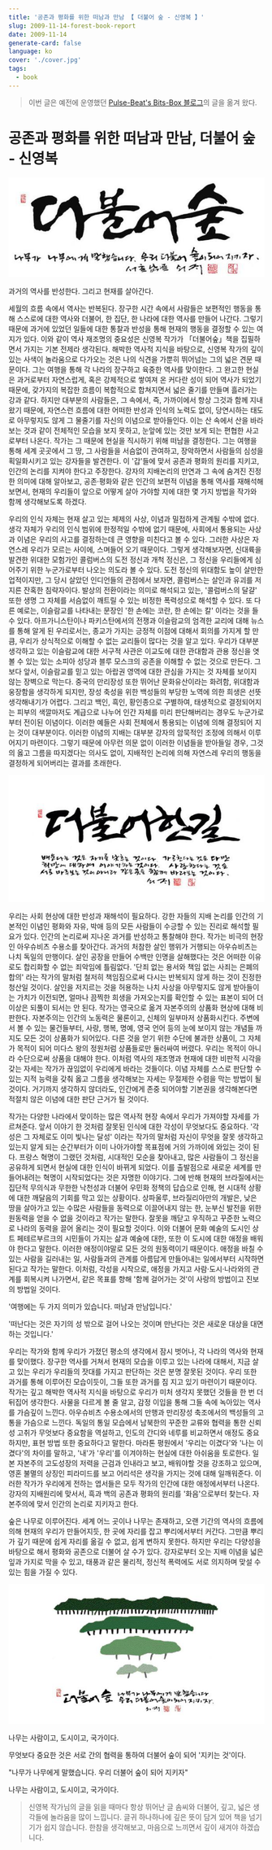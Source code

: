 ```yaml
---
title: '공존과 평화를 위한 떠남과 만남 【 더불어 숲 - 신영복 】'
slug: 2009-11-14-forest-book-report
date: 2009-11-14
generate-card: false
language: ko
cover: './cover.jpg'
tags:
  - book
---
```


> 이번 글은 예전에 운영했던 [Pulse-Beat's Bits-Box 블로그](https://pulsebeat.tistory.com/)의 글을 옮겨 왔다.

# 공존과 평화를 위한 떠남과 만남, 더불어 숲 - 신영복

![공존과 평화를 위한 떠남과 만남, 더불어 숲 - 신영복](forest_1.jpg)

과거의 역사를 반성한다. 그리고 현재를 살아간다.

세월의 흐름 속에서 역사는 반복된다. 장구한 시간 속에서 사람들은 보편적인 행동을 통해 스스로에 대한 역사와 더불어, 한 집단, 한 나라에 대한 역사를 만들어 나간다. 그렇기 때문에 과거에 있었던 일들에 대한 통찰과 반성을 통해 현재의 행동을 결정할 수 있는 여지가 있다. 이와 같이 역사 재조명의 중요성은 신영복 작가가 「더불어숲」책을 집필하면서 가지는 기본 전제라 생각된다. 해박한 역사적 지식을 바탕으로, 신영복 작가의 깊이 있는 사색이 놀라움으로 다가오는 것은 나의 식견을 가뿐히 뛰어넘는 그의 넓은 견문 때문이다. 그는 여행을 통해 각 나라의 장구하고 육중한 역사를 맞이한다. 그 완고한 현실은 과거로부터 자연스럽게, 혹은 강제적으로 쌓여져 온 커다란 성이 되어 역사가 되었기 때문에, 갖가지의 복잡한 흐름이 복합적으로 합쳐지면서 넓은 줄기를 만들며 흘러가는 강과 같다. 하지만 대부분의 사람들은, 그 속에서, 즉, 가까이에서 항상 그것과 함께 지내왔기 때문에, 자연스런 흐름에 대한 어떠한 반성과 인식의 노력도 없이, 당연시하는 태도로 아무렇지도 않게 그 물줄기를 자신의 이념으로 받아들인다. 이는 산 속에서 산을 바라보는 것과 같이 전체적인 모습을 보지 못하고, 눈앞에 있는 것만 보게 되는 편협한 사고로부터 나온다. 작가는 그 때문에 현실을 직시하기 위해 떠남을 결정한다. 그는 여행을 통해 세계 곳곳에서 그 땅, 그 사람들을 서슴없이 관여하고, 장악하면서 사람들의 심성을 획일화시키고 있는 강자들을 발견한다. 이 '갑'들에 맞서 공존과 평화의 원리를 지키고, 인간의 논리를 지켜야 한다고 주장한다. 강자의 지배논리의 만연과 그 속에 숨겨진 진정한 의미에 대해 알아보고, 공존·평화와 같은 인간의 보편적 이념을 통해 역사를 재해석해보면서, 현재의 우리들이 앞으로 어떻게 살아 가야할 지에 대한 몇 가지 방법을 작가와 함께 생각해보도록 하겠다.

우리의 인식 자체는 현재 살고 있는 체제의 사상, 이념과 밀접하게 관계될 수밖에 없다. 생각 자체가 우리의 인식 범위에 한정적일 수밖에 없기 때문에, 사회에서 통용되는 사상과 이념은 우리의 사고를 결정하는데 큰 영향을 미친다고 볼 수 있다. 그러한 사상은 자연스레 우리가 모르는 사이에, 스며들어 오기 때문이다. 그렇게 생각해보자면, 신대륙을 발견한 위대한 모험가인 콜럼버스의 도전 정신과 개척 정신은, 그 정신을 우리들에게 심어주기 위한 누군가로부터 나오는 의도라 볼 수 있다. 도전 정신의 위대함도 높이 살만한 업적이지만, 그 당시 살았던 인디언들의 관점에서 보자면, 콜럼버스는 살인과 유괴를 저지른 잔혹한 침략자이다. 발상의 전환이라는 의미로 해석되고 있는, '콜럼버스의 달걀' 또한 생명 그 자체를 서슴없이 깨트릴 수 있는 비정한 폭력성으로 해석할 수 있다. 또 다른 예로는, 이슬람교를 나타내는 문장인 '한 손에는 코란, 한 손에는 칼' 이라는 것을 들 수 있다. 아프가니스탄이나 파키스탄에서의 전쟁과 이슬람교의 엄격한 교리에 대해 뉴스를 통해 알게 된 우리로서는, 종교가 가지는 긍정적 이점에 대해서 회의를 가지게 할 만큼, 우리가 상식적으로 이해할 수 없는 교리들이 많다는 것을 알고 있다. 우리가 대부분 생각하고 있는 이슬람교에 대한 서구적 사관은 이교도에 대한 관대함과 관용 정신을 엿볼 수 있는 있는 소피아 성당과 블루 모스크의 공존을 이해할 수 없는 것으로 만든다. 그보다 앞서, 이슬람교를 믿고 있는 아랍권 영역에 대한 관심을 가지는 것 자체를 보이지 않는 장벽으로 막는다. 중국의 만리장성 또한 뛰어난 문화유산이라는 화려함, 위대함과 웅장함을 생각하게 되지만, 장성 축성을 위한 백성들의 부당한 노역에 의한 희생은 선뜻 생각해내기가 어렵다. 그리고 백인, 흑인, 황인종으로 구별하여, 태생적으로 결정되어지는 피부의 색깔마저도 계급으로 나누어 인간 자체를 미리 판단해버리는 경우도 누군가로부터 전이된 이념이다. 이러한 예들은 사회 전체에서 통용되는 이념에 의해 결정되어 지는 것이 대부분이다. 이러한 이념의 지배는 대부분 강자의 암묵적인 조정에 의해서 이루어지기 마련이다. 그렇기 때문에 아무런 의문 없이 이러한 이념들을 받아들일 경우, 그것의 옳고 그름을 따지겠다는 의사도 없이, 지배적인 논리에 의해 자연스레 우리의 행동을 결정하게 되어버리는 결과를 초래한다.

![공존과 평화를 위한 떠남과 만남, 더불어 숲 - 신영복](forest_2.jpg)

우리는 사회 현상에 대한 반성과 재해석이 필요하다. 강한 자들의 지배 논리를 인간의 기본적인 이념인 평화와 자유, 박애 등의 모든 사람들이 수긍할 수 있는 진리로 해석할 필요가 있다. 인간의 논리로써 지나온 과거를 반성하고 통찰해야 한다. 작가는 비극의 현장인 아우슈비츠 수용소를 찾아간다. 과거의 처참한 살인 행위가 거행되는 아우슈비츠는 나치 독일의 만행이다. 살인 공장을 만들어 수백만 인명을 살해했다는 것은 어떠한 이유로도 합리화할 수 없는 죄악임에 틀림없다. '단죄 없는 용서와 책임 없는 사죄는 은폐의 합의' 라는 작가의 말처럼 철저히 책임짐으로써 다시는 반복되지 않게 하는 것이 진정한 청산일 것이다. 살인을 저지르는 것을 허용하는 나치 사상을 아무렇지도 않게 받아들이는 가치가 이전되면, 얼마나 끔찍한 희생을 가져오는지를 확인할 수 있는 표본이 되어 더 이상은 되풀이 되서는 안 된다. 작가는 영국으로 옮겨 자본주의의 상품화 현상에 대해 비판한다. 자본주의는 인간의 노동력은 물론이고, 신체의 일부마저 상품화시킨다. 주변에서 볼 수 있는 물건들부터, 사랑, 행복, 명예, 영국 언어 등의 눈에 보이지 않는 개념들 까지도 모든 것이 상품화가 되어있다. 다른 것을 얻기 위한 수단에 불과한 상품이, 그 자체가 목적이 되어 미다스 왕의 정원처럼 상품들로만 둘러싸여 버렸다. 우리는 목적이 아니라 수단으로써 상품을 대해야 한다. 이처럼 역사의 재조명과 현재에 대한 비판적 시각을 갖는 자세는 작가가 끊임없이 우리에게 바라는 것들이다. 이념 자체를 스스로 판단할 수 있는 지적 능력을 갖춰 옳고 그름을 생각해보는 자세는 무절제한 수렴을 막는 방법이 될 것이다. 거기까지 생각하지 않더라도, 인간에게 존중 되어야할 기본권을 생각해본다면 적절치 않은 이념에 대한 판단 근거가 될 것이다.

작가는 다양한 나라에서 맞이하는 많은 역사적 현장 속에서 우리가 가져야할 자세를 가르쳐준다. 앞서 이야기 한 것처럼 잘못된 인식에 대한 각성이 무엇보다도 중요하다. '각성은 그 자체로도 이미 빛나는 달성' 이라는 작가의 말처럼 자신이 무엇을 잘못 생각하고 있는지 알게 되는 순간부터가 이미 나아가야할 목표점에 거의 가까이에 와있는 것이 된다. 프랑스 혁명이 그랬던 것처럼, 시대적인 모순을 찾아내고, 많은 사람들이 그 정신을 공유하게 되면서 현실에 대한 인식이 바뀌게 되었다. 이를 출발점으로 새로운 세계를 만들어내려는 혁명이 시작되었다는 것은 자명한 이야기다. 그에 반해 현재의 브라질에서는 집단적 무의식과 무한한 낙천성과 더불어 우민화 정책의 답습으로 인해, 현 시대적 상황에 대한 깨달음의 기회를 막고 있는 상황이다. 상파울루, 브라질리아만의 개발은, 낮은 땅을 살아가고 있는 수많은 사람들을 동력으로 이끌어내지 않는 한, 눈부신 발전을 위한 원동력을 얻을 수 없을 것이라고 작가는 말한다. 잘못을 깨닫고 우직하고 꾸준한 노력으로 나라의 동력을 끌어 올리는 것이 필요할 것이다. 이와 더불어 문화 예술의 도시인 상트 페테르부르크의 시민들이 가지는 삶과 예술에 대한, 또한 이 도시에 대한 애정을 배워야 한다고 말한다. 이러한 애정이야말로 모든 것의 원동력이기 때문이다. 애정을 바칠 수 있는 사람을 길러내는 일, 사람들과의 관계를 아름답게 만들어내는 일에서부터 시작하면 된다고 작가는 말한다. 이처럼, 각성을 시작으로, 애정을 가지고 사람·도시·나라와의 관계를 회복시켜 나가면서, 같은 목표를 향해 '함께 걸어가는 것'이 사랑의 방법이고 진보의 방법일 것이다.

'여행에는 두 가지 의미가 있습니다. 떠남과 만남입니다.'

'떠난다는 것은 자기의 성 밖으로 걸어 나오는 것이며 만난다는 것은 새로운 대상을 대면하는 것입니다.'

우리는 작가와 함께 우리가 가졌던 평소의 생각에서 잠시 벗어나, 각 나라의 역사와 현재를 맞이했다. 장구한 역사를 거쳐서 현재의 모습을 이루고 있는 나라에 대해서, 지금 살고 있는 우리가 우리들의 잣대를 가지고 판단하는 것은 분명 잘못된 것이다. 우리 또한 과거를 통해 이루어진 모습이듯이, 그들 또한 과거를 짐 지고 있기 마련이기 때문이다. 작가는 깊고 해박한 역사적 지식을 바탕으로 우리가 미처 생각지 못했던 것들을 한 번 더 뒤집어 생각한다. 사물을 다르게 볼 줄 알고, 감정 이입을 통해 그들 속에 녹아있는 역사를 가슴깊이 느낀다. 아우슈비츠 수용소에서의 만행과 만리장성 축조에서의 백성들의 고통을 가슴으로 느낀다. 독일의 통일 모습에서 남북한의 꾸준한 교류와 협력을 통한 신뢰성 고취가 무엇보다 중요함을 역설하고, 인도의 간디와 네루를 비교하면서 애정도 중요하지만, 표현 방법 또한 중요하다고 말한다. 마라톤 평원에서 '우리는 이겼다'와 '나는 이겼다'의 차이를 말하고, '내'가 '우리'를 이겨야하는 현실에 대한 아쉬움을 토로한다. 일본 자본주의 고도성장의 저력을 근검과 인내라고 보고, 배워야할 것을 강조하고 있으며, 영혼 불멸의 상징인 피라미드를 보고 어리석은 생각을 가지는 것에 대해 일깨워준다. 이러한 작가가 우리에게 전하는 엽서들은 모두 작가의 인간에 대한 애정에서부터 나온다. 강자의 지배원리에 맞서서, 흑과 백의 공존과 평화의 원리를 '화음'으로부터 찾는다. 자본주의에 맞서 인간의 논리로 지키자고 한다.

숲은 나무로 이루어진다. 세계 어느 곳이나 나무는 존재하고, 오랜 기간의 역사의 흐름에 의해 현재의 우리가 만들어지듯, 한 곳에 자리를 잡고 뿌리에서부터 커간다. 그만큼 뿌리가 깊기 때문에 쉽게 자리를 옮길 수 없고, 쉽게 변하지 못한다. 하지만 우리는 다양성을 바탕으로 해서 평화와 공존으로 더불어 살 수가 있다. 강자로부터 오는 지배 이념을 넓은 잎과 가지로 막을 수 있고, 태풍과 같은 물리적, 정신적 폭력에도 서로 의지하며 맞설 수 있는 힘을 가질 수 있다.

![공존과 평화를 위한 떠남과 만남, 더불어 숲 - 신영복](forest_3.jpg)

나무는 사람이고, 도시이고, 국가이다.

무엇보다 중요한 것은 서로 간의 협력을 통하여 더불어 숲이 되어 '지키는 것'이다.

"나무가 나무에게 말했습니다. 우리 더불어 숲이 되어 지키자"

나무는 사람이고, 도시이고, 국가이다.

> 신영복 작가님의 글을 읽을 때마다 항상 뛰어난 글 솜씨와 더불어, 깊고, 넓은 생각들에 놀라움을 많이 느낍니다. 글귀 하나하나에 깊은 뜻이 담겨 있어 책을 넘기기가 쉽지 않습니다. 한참을 생각해보고, 마음으로 느끼면서 깊이 새겨야 하겠습니다.
